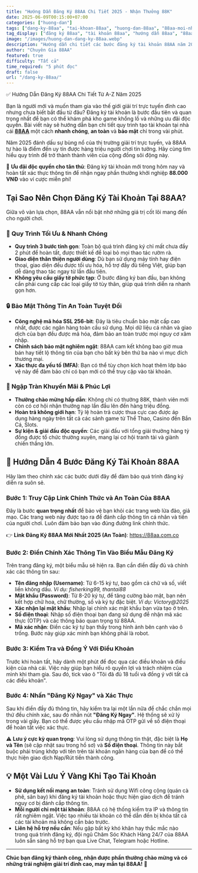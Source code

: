 ```yaml
---
title: "Hướng Dẫn Đăng Ký 88AA Chi Tiết 2025 - Nhận Thưởng 88K"
date: 2025-06-09T00:15:00+07:00
categories: ["huong-dan"]
tags: ["dang-ky-88aa", "tai-khoan-88aa", "huong-dan-88aa", "88aa-moi-nhat", "khuyen-mai-88aa", "huong-dan-88aa"]
tag_display: ["đăng ký 88aa", "tài khoản 88aa", "hướng dẫn 88aa", "88aa mới nhất", "khuyến mãi 88aa", "hướng dẫn 88aa"]
image: "/images/huong-dan-dang-ky-88aa.webp"
description: "Hướng dẫn chi tiết các bước đăng ký tài khoản 88AA năm 2025 nhanh chóng, an toàn và nhận ngay khuyến mãi chào mừng 88K cho thành viên mới. Quy trình đơn giản cho người mới bắt đầu."
author: "Chuyên Gia 88AA"
featured: true
difficulty: "Tất cả"
time_required: "5 phút đọc"
draft: false
url: "/dang-ky-88aa/"
---
```


✅ Hướng Dẫn Đăng Ký 88AA Chi Tiết Từ A-Z Năm 2025

Bạn là người mới và muốn tham gia vào thế giới giải trí trực tuyến đỉnh cao nhưng chưa biết bắt đầu từ đâu? Đăng ký tài khoản là bước đầu tiên và quan trọng nhất để bạn có thể khám phá kho game khổng lồ và những ưu đãi độc quyền. Bài viết này sẽ hướng dẫn bạn chi tiết quy trình tạo tài khoản tại nhà cái **[88AA](https://88aa.com.co)** một cách **nhanh chóng**, **an toàn** và **bảo mật** chỉ trong vài phút.

Năm 2025 đánh dấu sự bùng nổ của thị trường giải trí trực tuyến, và 88AA tự hào là điểm đến uy tín được hàng triệu người chơi tin tưởng. Hãy cùng tìm hiểu quy trình để trở thành thành viên của cộng đồng sôi động này.

<div class="highlight-box">
🎁 <strong>Ưu đãi độc quyền cho tân thủ</strong>: Đăng ký tài khoản mới trong hôm nay và hoàn tất xác thực thông tin để nhận ngay phần thưởng khởi nghiệp <strong>88.000 VNĐ</strong> vào ví cược miễn phí!
</div>

## Tại Sao Nên Chọn Đăng Ký Tài Khoản Tại 88AA?

Giữa vô vàn lựa chọn, 88AA vẫn nổi bật nhờ những giá trị cốt lõi mang đến cho người chơi.

### 🚀 Quy Trình Tối Ưu & Nhanh Chóng
- **Quy trình 3 bước tinh gọn**: Toàn bộ quá trình đăng ký chỉ mất chưa đầy 2 phút để hoàn tất, được thiết kế để loại bỏ mọi thao tác rườm rà.
- **Giao diện thân thiện người dùng**: Dù bạn sử dụng máy tính hay điện thoại, giao diện đều được tối ưu hóa, hỗ trợ đầy đủ tiếng Việt, giúp bạn dễ dàng thao tác ngay từ lần đầu tiên.
- **Không yêu cầu giấy tờ phức tạp**: Ở bước đăng ký ban đầu, bạn không cần phải cung cấp các loại giấy tờ tùy thân, giúp quá trình diễn ra nhanh gọn hơn.

### 🔒 Bảo Mật Thông Tin An Toàn Tuyệt Đối
- **Công nghệ mã hóa SSL 256-bit**: Đây là tiêu chuẩn bảo mật cấp cao nhất, được các ngân hàng toàn cầu sử dụng. Mọi dữ liệu cá nhân và giao dịch của bạn đều được mã hóa, đảm bảo an toàn trước mọi nguy cơ xâm nhập.
- **Chính sách bảo mật nghiêm ngặt**: 88AA cam kết không bao giờ mua bán hay tiết lộ thông tin của bạn cho bất kỳ bên thứ ba nào vì mục đích thương mại.
- **Xác thực đa yếu tố (MFA)**: Bạn có thể tùy chọn kích hoạt thêm lớp bảo vệ này để đảm bảo chỉ có bạn mới có thể truy cập vào tài khoản.

### 🎁 Ngập Tràn Khuyến Mãi & Phúc Lợi
- **Thưởng chào mừng hấp dẫn**: Không chỉ có thưởng 88K, thành viên mới còn có cơ hội nhận thưởng nạp lần đầu lên đến hàng triệu đồng.
- **Hoàn trả không giới hạn**: Tỷ lệ hoàn trả cược thua cực cao được áp dụng hàng ngày trên tất cả các sảnh game từ Thể Thao, Casino đến Bắn Cá, Slots.
- **Sự kiện & giải đấu độc quyền**: Các giải đấu với tổng giải thưởng hàng tỷ đồng được tổ chức thường xuyên, mang lại cơ hội tranh tài và giành chiến thắng lớn.

## 📝 Hướng Dẫn 4 Bước Đăng Ký Tài Khoản 88AA

Hãy làm theo chính xác các bước dưới đây để đảm bảo quá trình đăng ký diễn ra suôn sẻ.

### Bước 1: Truy Cập Link Chính Thức và An Toàn Của 88AA

Đây là bước **quan trọng nhất** để bảo vệ bạn khỏi các trang web lừa đảo, giả mạo. Các trang web này được tạo ra để đánh cắp thông tin cá nhân và tiền của người chơi. Luôn đảm bảo bạn vào đúng đường link chính thức.

<div class="success-box">
👉 <strong>Link Đăng Ký 88AA Mới Nhất 2025 (An Toàn)</strong>: <a href="https://88aa.com.co" title="Đăng ký 88aa">https://88aa.com.co</a>
</div>

### Bước 2: Điền Chính Xác Thông Tin Vào Biểu Mẫu Đăng Ký

Trên trang đăng ký, một biểu mẫu sẽ hiện ra. Bạn cần điền đầy đủ và chính xác các thông tin sau:

- **Tên đăng nhập (Username)**: Từ 6-15 ký tự, bao gồm cả chữ và số, viết liền không dấu. *Ví dụ: fisherking99, thantai88*
- **Mật khẩu (Password)**: Từ 8-20 ký tự, để tăng cường bảo mật, bạn nên kết hợp chữ hoa, chữ thường, số và ký tự đặc biệt. *Ví dụ: Victory@2025*
- **Xác nhận lại mật khẩu**: Nhập lại chính xác mật khẩu bạn vừa tạo ở trên.
- **Số điện thoại**: Nhập số điện thoại bạn đang sử dụng để nhận mã xác thực (OTP) và các thông báo quan trọng từ 88AA.
- **Mã xác nhận**: Điền các ký tự bạn thấy trong hình ảnh bên cạnh vào ô trống. Bước này giúp xác minh bạn không phải là robot.

### Bước 3: Kiểm Tra và Đồng Ý Với Điều Khoản

Trước khi hoàn tất, hãy dành một phút để đọc qua các điều khoản và điều kiện của nhà cái. Việc này giúp bạn hiểu rõ quyền lợi và trách nhiệm của mình khi tham gia. Sau đó, tick vào ô "Tôi đã đủ 18 tuổi và đồng ý với tất cả các điều khoản".

### Bước 4: Nhấn "Đăng Ký Ngay" và Xác Thực

Sau khi điền đầy đủ thông tin, hãy kiểm tra lại một lần nữa để chắc chắn mọi thứ đều chính xác, sau đó nhấn nút **"Đăng Ký Ngay"**. Hệ thống sẽ xử lý trong vài giây. Bạn có thể được yêu cầu nhập mã OTP gửi về số điện thoại để hoàn tất việc xác thực.

<div class="warning-box">
⚠️ <strong>Lưu ý cực kỳ quan trọng</strong>: Vui lòng sử dụng thông tin thật, đặc biệt là <strong>Họ và Tên</strong> (sẽ cập nhật sau trong hồ sơ) và <strong>Số điện thoại</strong>. Thông tin này bắt buộc phải trùng khớp với tên trên tài khoản ngân hàng của bạn để có thể thực hiện giao dịch Nạp/Rút tiền thành công.
</div>

## 💡 Một Vài Lưu Ý Vàng Khi Tạo Tài Khoản

- **Sử dụng kết nối mạng an toàn**: Tránh sử dụng Wifi công cộng (quán cà phê, sân bay) khi đăng ký tài khoản hoặc thực hiện giao dịch để tránh nguy cơ bị đánh cắp thông tin.
- **Mỗi người chỉ một tài khoản**: 88AA có hệ thống kiểm tra IP và thông tin rất nghiêm ngặt. Việc tạo nhiều tài khoản có thể dẫn đến bị khóa tất cả các tài khoản mà không cần báo trước.
- **Liên hệ hỗ trợ nếu cần**: Nếu gặp bất kỳ khó khăn hay thắc mắc nào trong quá trình đăng ký, đội ngũ Chăm Sóc Khách Hàng 24/7 của 88AA luôn sẵn sàng hỗ trợ bạn qua Live Chat, Telegram hoặc Hotline.

---

**Chúc bạn đăng ký thành công, nhận được phần thưởng chào mừng và có những trải nghiệm giải trí đỉnh cao, may mắn tại 88AA!** 🚀